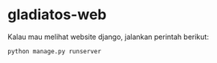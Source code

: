 # gladiatos-web

Kalau mau melihat website django, jalankan perintah berikut:
```bash
python manage.py runserver
```
